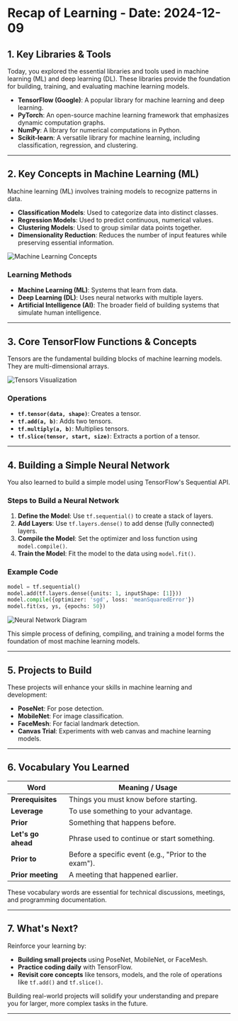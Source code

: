 # Recap of Learning - Date: 2024-12-09

## 1. Key Libraries & Tools

Today, you explored the essential libraries and tools used in machine learning (ML) and deep learning (DL).
These libraries provide the foundation for building, training, and evaluating machine learning models.

- **TensorFlow (Google)**: A popular library for machine learning and deep learning.
- **PyTorch**: An open-source machine learning framework that emphasizes dynamic computation graphs.
- **NumPy**: A library for numerical computations in Python.
- **Scikit-learn**: A versatile library for machine learning, including classification, regression, and clustering.

---

## 2. Key Concepts in Machine Learning (ML)

Machine learning (ML) involves training models to recognize patterns in data.

- **Classification Models**: Used to categorize data into distinct classes.
- **Regression Models**: Used to predict continuous, numerical values.
- **Clustering Models**: Used to group similar data points together.
- **Dimensionality Reduction**: Reduces the number of input features while preserving essential information.

![Machine Learning Concepts](A_modern_and_clean_infographic_showing_the_key_con.png)

### Learning Methods

- **Machine Learning (ML)**: Systems that learn from data.
- **Deep Learning (DL)**: Uses neural networks with multiple layers.
- **Artificial Intelligence (AI)**: The broader field of building systems that simulate human intelligence.

---

## 3. Core TensorFlow Functions & Concepts

Tensors are the fundamental building blocks of machine learning models. They are multi-dimensional arrays.

![Tensors Visualization](A_simple,_colorful_visual_example_of_tensors_in_ma.png)

### Operations

- **`tf.tensor(data, shape)`**: Creates a tensor.
- **`tf.add(a, b)`**: Adds two tensors.
- **`tf.multiply(a, b)`**: Multiplies tensors.
- **`tf.slice(tensor, start, size)`**: Extracts a portion of a tensor.

---

## 4. Building a Simple Neural Network

You also learned to build a simple model using TensorFlow's Sequential API.

### Steps to Build a Neural Network

1. **Define the Model**: Use `tf.sequential()` to create a stack of layers.
2. **Add Layers**: Use `tf.layers.dense()` to add dense (fully connected) layers.
3. **Compile the Model**: Set the optimizer and loss function using `model.compile()`.
4. **Train the Model**: Fit the model to the data using `model.fit()`.

### Example Code

```python
model = tf.sequential()
model.add(tf.layers.dense({units: 1, inputShape: [1]}))
model.compile({optimizer: 'sgd', loss: 'meanSquaredError'})
model.fit(xs, ys, {epochs: 50})
```

![Neural Network Diagram](A_visually_appealing_image_of_a_neural_network_dia.png)

This simple process of defining, compiling, and training a model forms the foundation of most machine learning models.

---

## 5. Projects to Build

These projects will enhance your skills in machine learning and development:

- **PoseNet**: For pose detection.
- **MobileNet**: For image classification.
- **FaceMesh**: For facial landmark detection.
- **Canvas Trial**: Experiments with web canvas and machine learning models.

---

## 6. Vocabulary You Learned

| **Word**           | **Meaning / Usage**                                  |
| ------------------ | ---------------------------------------------------- |
| **Prerequisites**  | Things you must know before starting.                |
| **Leverage**       | To use something to your advantage.                  |
| **Prior**          | Something that happens before.                       |
| **Let's go ahead** | Phrase used to continue or start something.          |
| **Prior to**       | Before a specific event (e.g., "Prior to the exam"). |
| **Prior meeting**  | A meeting that happened earlier.                     |

These vocabulary words are essential for technical discussions, meetings, and programming documentation.

---

## 7. What's Next?

Reinforce your learning by:

- **Building small projects** using PoseNet, MobileNet, or FaceMesh.
- **Practice coding daily** with TensorFlow.
- **Revisit core concepts** like tensors, models, and the role of operations like `tf.add()` and `tf.slice()`.

Building real-world projects will solidify your understanding and prepare you for larger, more complex tasks in the future.

---
